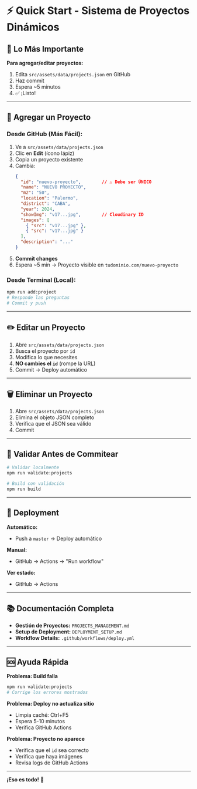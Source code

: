 # ⚡ Quick Start - Sistema de Proyectos Dinámicos

## 🎯 Lo Más Importante

**Para agregar/editar proyectos:**

1. Edita `src/assets/data/projects.json` en GitHub
2. Haz commit
3. Espera ~5 minutos
4. ✅ ¡Listo!

---

## 📝 Agregar un Proyecto

### **Desde GitHub (Más Fácil):**

1. Ve a `src/assets/data/projects.json`
2. Clic en **Edit** (ícono lápiz)
3. Copia un proyecto existente
4. Cambia:
   ```json
   {
     "id": "nuevo-proyecto",        // ⚠️ Debe ser ÚNICO
     "name": "NUEVO PROYECTO",
     "m2": "50",
     "location": "Palermo",
     "district": "CABA",
     "year": 2024,
     "showImg": "v17...jpg",        // Cloudinary ID
     "images": [
       { "src": "v17...jpg" },
       { "src": "v17...jpg" }
     ],
     "description": "..."
   }
   ```
5. **Commit changes**
6. Espera ~5 min → Proyecto visible en `tudominio.com/nuevo-proyecto`

### **Desde Terminal (Local):**

```bash
npm run add:project
# Responde las preguntas
# Commit y push
```

---

## ✏️ Editar un Proyecto

1. Abre `src/assets/data/projects.json`
2. Busca el proyecto por `id`
3. Modifica lo que necesites
4. **NO cambies el `id`** (rompe la URL)
5. Commit → Deploy automático

---

## 🗑️ Eliminar un Proyecto

1. Abre `src/assets/data/projects.json`
2. Elimina el objeto JSON completo
3. Verifica que el JSON sea válido
4. Commit

---

## 🧪 Validar Antes de Commitear

```bash
# Validar localmente
npm run validate:projects

# Build con validación
npm run build
```

---

## 🚀 Deployment

**Automático:**
- Push a `master` → Deploy automático

**Manual:**
- GitHub → Actions → "Run workflow"

**Ver estado:**
- GitHub → Actions

---

## 📚 Documentación Completa

- **Gestión de Proyectos:** `PROJECTS_MANAGEMENT.md`
- **Setup de Deployment:** `DEPLOYMENT_SETUP.md`
- **Workflow Details:** `.github/workflows/deploy.yml`

---

## 🆘 Ayuda Rápida

**Problema: Build falla**
```bash
npm run validate:projects
# Corrige los errores mostrados
```

**Problema: Deploy no actualiza sitio**
- Limpia caché: Ctrl+F5
- Espera 5-10 minutos
- Verifica GitHub Actions

**Problema: Proyecto no aparece**
- Verifica que el `id` sea correcto
- Verifica que haya imágenes
- Revisa logs de GitHub Actions

---

**¡Eso es todo!** 🎉

